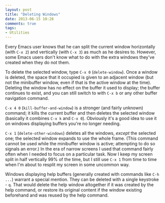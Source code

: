 ```yaml
---
layout: post
title: "Deleting Windows"
date: 2013-06-15 10:28
comments: true
tags:
- Utilities
---
```


Every Emacs user knows that he can split the current window
horizontally (with `C-x 2`) and vertically (with `C-x 3`) as much as
he desires to. However, some Emacs users don't know what to do with
the extra windows they've created when they do not them.

To delete the selected window, type `C-x 0` (`delete-window`).
Once a window is deleted, the space that it occupied
is given to an adjacent window (but not the minibuffer window, even if
that is the active window at the time). Deleting the window has no effect on the
buffer it used to display; the buffer continues to exist, and you can
still switch to with `C-x b` or any other buffer navigation command.

`C-x 4 0` (`kill-buffer-and-window`) is a stronger (and fairly
unknown) command; it kills the current buffer and then deletes the
selected window (basically it combines `C-x k` and `C-x 0`). Obviously
it's a good idea to use it on windows displaying buffers you're no
longer needing.

`C-x 1` (`delete-other-windows`) deletes all the windows, _except_ the
selected one; the selected window expands to use the whole frame.
(This command cannot be used while the minibuffer window is active;
attempting to do so signals an error.) In the era of narrow screens I
used that command fairly often when I needed to focus on a particular
task. Now I keep my screen split in half vertically 99% of the time,
but I still use `C-x 1` from time to time when I'm about to resplit my
screen in some uncommon way.

Windows displaying help buffers (generally created with commands like
`C-h ...`) warrant a special mention. They can be deleted with a
single keystroke - `q`. That would delete the help window altogether
if it was created by the help command, or restore its original
content if the window existing beforehand and was reused by the help command.
